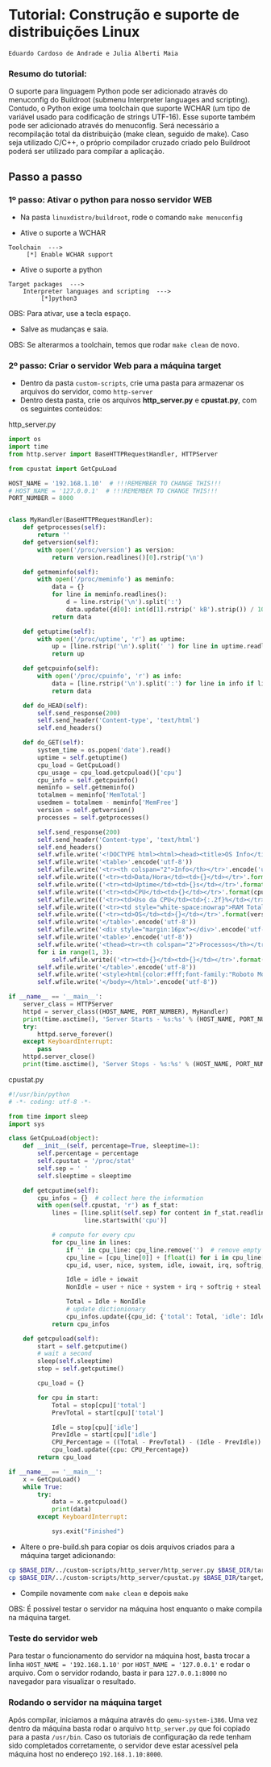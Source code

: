 # Tutorial: Construção e suporte de distribuições Linux

`Eduardo Cardoso de Andrade e Julia Alberti Maia`

### Resumo do tutorial: 
O suporte para linguagem Python pode ser adicionado através do menuconfig do Buildroot (submenu Interpreter languages and scripting). Contudo, o Python exige uma toolchain que suporte WCHAR (um tipo de variável usado para codificação de strings UTF-16). Esse suporte também pode ser adicionado através do menuconfig. Será necessário a recompilação total da distribuição (make clean, seguido de make). Caso seja utilizado C/C++, o próprio compilador cruzado criado pelo Buildroot poderá ser utilizado para compilar a aplicação.

## Passo a passo

### 1º passo: Ativar o python para nosso servidor WEB
- Na pasta `linuxdistro/buildroot`, rode o comando `make menuconfig`

- Ative o suporte a WCHAR
```
Toolchain  --->
  	 [*] Enable WCHAR support
```
- Ative o suporte a python
```
Target packages  --->
	Interpreter languages and scripting  ---> 
  		 [*]python3
```
OBS: Para ativar, use a tecla espaço.

- Salve as mudanças e saia.

OBS: Se alterarmos a toolchain, temos que rodar `make clean` de novo.

### 2º passo: Criar o servidor Web para a máquina target
- Dentro da pasta `custom-scripts`, crie uma pasta para armazenar os arquivos do servidor, como `http-server`
- Dentro desta pasta, crie os arquivos **http_server.py** e **cpustat.py**, com os seguintes conteúdos:

http_server.py
```py
import os
import time
from http.server import BaseHTTPRequestHandler, HTTPServer

from cpustat import GetCpuLoad

HOST_NAME = '192.168.1.10'  # !!!REMEMBER TO CHANGE THIS!!!
# HOST_NAME = '127.0.0.1'  # !!!REMEMBER TO CHANGE THIS!!!
PORT_NUMBER = 8000


class MyHandler(BaseHTTPRequestHandler):
    def getprocesses(self):
        return ''
    def getversion(self):
        with open('/proc/version') as version:
            return version.readlines()[0].rstrip('\n')

    def getmeminfo(self):
        with open('/proc/meminfo') as meminfo:
            data = {}
            for line in meminfo.readlines():
                d = line.rstrip('\n').split(':')
                data.update({d[0]: int(d[1].rstrip(' kB').strip()) / 1024})
            return data

    def getuptime(self):
        with open('/proc/uptime', 'r') as uptime:
            up = [line.rstrip('\n').split(' ') for line in uptime.readlines()][0][0]
            return up

    def getcpuinfo(self):
        with open('/proc/cpuinfo', 'r') as info:
            data = [line.rstrip('\n').split(':') for line in info if line.startswith('model name')][0][1]
            return data

    def do_HEAD(self):
        self.send_response(200)
        self.send_header('Content-type', 'text/html')
        self.end_headers()

    def do_GET(self):
        system_time = os.popen('date').read()
        uptime = self.getuptime()
        cpu_load = GetCpuLoad()
        cpu_usage = cpu_load.getcpuload()['cpu']
        cpu_info = self.getcpuinfo()
        meminfo = self.getmeminfo()
        totalmem = meminfo['MemTotal']
        usedmem = totalmem - meminfo['MemFree']
        version = self.getversion()
        processes = self.getprocesses()

        self.send_response(200)
        self.send_header('Content-type', 'text/html')
        self.end_headers()
        self.wfile.write('<!DOCTYPE html><html><head><title>OS Info</title></head><body>'.encode('utf-8'))
        self.wfile.write('<table>'.encode('utf-8'))
        self.wfile.write('<tr><th colspan="2">Info</th></tr>'.encode('utf-8'))
        self.wfile.write(('<tr><td>Data/Hora</td><td>{}</td></tr>'.format(system_time)).encode('utf-8'))
        self.wfile.write(('<tr><td>Uptime</td><td>{}s</td></tr>'.format(uptime)).encode('utf-8'))
        self.wfile.write(('<tr><td>CPU</td><td>{}</td></tr>'.format(cpu_info)).encode('utf-8'))
        self.wfile.write(('<tr><td>Uso da CPU</td><td>{:.2f}%</td></tr>'.format(cpu_usage)).encode('utf-8'))
        self.wfile.write(('<tr><td style="white-space:nowrap">RAM Total / Usada</td><td>{:.2f} MiB / {:.2f} MiB</td></tr>'.format(totalmem, usedmem)).encode('utf-8'))
        self.wfile.write(('<tr><td>OS</td><td>{}</td></tr>'.format(version)).encode('utf-8'))
        self.wfile.write('</table>'.encode('utf-8'))
        self.wfile.write('<div style="margin:16px"></div>'.encode('utf-8'))
        self.wfile.write('<table>'.encode('utf-8'))
        self.wfile.write('<thead><tr><th colspan="2">Processos</th></tr><tr><th>PID</th><th>Nome</th></tr></thead>'.encode('utf-8'))
        for i in range(1, 3):
            self.wfile.write(('<tr><td>{}</td><td>{}</td></tr>'.format(i, i * 2)).encode('utf-8'))
        self.wfile.write('</table>'.encode('utf-8'))
        self.wfile.write('<style>html{color:#fff;font-family:"Roboto Mono",monospace;height:100%;width:100%}table{background-color:#78a6c8;border:8px solid rgba(0,0,0,0%);border-collapse:collapse;border-radius:8px}td,th{padding-bottom:4px;padding-top:4px}tr>*+*{padding-left:2em}hr{margin:8px 0}</style>'.encode('utf-8'))
        self.wfile.write('</body></html>'.encode('utf-8'))

if __name__ == '__main__':
    server_class = HTTPServer
    httpd = server_class((HOST_NAME, PORT_NUMBER), MyHandler)
    print(time.asctime(), 'Server Starts - %s:%s' % (HOST_NAME, PORT_NUMBER))
    try:
        httpd.serve_forever()
    except KeyboardInterrupt:
        pass
    httpd.server_close()
    print(time.asctime(), 'Server Stops - %s:%s' % (HOST_NAME, PORT_NUMBER))
```

cpustat.py
```py
#!/usr/bin/python 
# -*- coding: utf-8 -*-

from time import sleep
import sys

class GetCpuLoad(object):
    def __init__(self, percentage=True, sleeptime=1):
        self.percentage = percentage
        self.cpustat = '/proc/stat'
        self.sep = ' '
        self.sleeptime = sleeptime

    def getcputime(self):
        cpu_infos = {}  # collect here the information
        with open(self.cpustat, 'r') as f_stat:
            lines = [line.split(self.sep) for content in f_stat.readlines() for line in content.split('\n') if
                     line.startswith('cpu')]

            # compute for every cpu
            for cpu_line in lines:
                if '' in cpu_line: cpu_line.remove('')  # remove empty elements
                cpu_line = [cpu_line[0]] + [float(i) for i in cpu_line[1:]]  # type casting
                cpu_id, user, nice, system, idle, iowait, irq, softrig, steal, guest, guest_nice = cpu_line

                Idle = idle + iowait
                NonIdle = user + nice + system + irq + softrig + steal

                Total = Idle + NonIdle
                # update dictionionary
                cpu_infos.update({cpu_id: {'total': Total, 'idle': Idle}})
            return cpu_infos

    def getcpuload(self):
        start = self.getcputime()
        # wait a second
        sleep(self.sleeptime)
        stop = self.getcputime()

        cpu_load = {}

        for cpu in start:
            Total = stop[cpu]['total']
            PrevTotal = start[cpu]['total']

            Idle = stop[cpu]['idle']
            PrevIdle = start[cpu]['idle']
            CPU_Percentage = ((Total - PrevTotal) - (Idle - PrevIdle)) / (Total - PrevTotal) * 100
            cpu_load.update({cpu: CPU_Percentage})
        return cpu_load

if __name__ == '__main__':
    x = GetCpuLoad()
    while True:
        try:
            data = x.getcpuload()
            print(data)
        except KeyboardInterrupt:

            sys.exit("Finished")
```

- Altere o pre-build.sh para copiar os dois arquivos criados para a máquina target adicionando:
```sh
cp $BASE_DIR/../custom-scripts/http_server/http_server.py $BASE_DIR/target/usr/bin
cp $BASE_DIR/../custom-scripts/http_server/cpustat.py $BASE_DIR/target/usr/bin
```
- Compile novamente com `make clean` e depois `make`

OBS: É possível testar o servidor na máquina host enquanto o make compila na máquina target.

### Teste do servidor web
Para testar o funcionamento do servidor na máquina host, basta trocar a linha `HOST_NAME = '192.168.1.10'` por `HOST_NAME = '127.0.0.1'` e rodar o arquivo. Com o servidor rodando, basta ir para `127.0.0.1:8000` no navegador para visualizar o resultado.

### Rodando o servidor na máquina target
Após compilar, iniciamos a máquina através do `qemu-system-i386`. Uma vez dentro da máquina basta rodar o arquivo `http_server.py` que foi copiado para a pasta `/usr/bin`. Caso os tutoriais de configuração da rede tenham sido completados corretamente, o servidor deve estar acessível pela máquina host no endereço `192.168.1.10:8000`.
